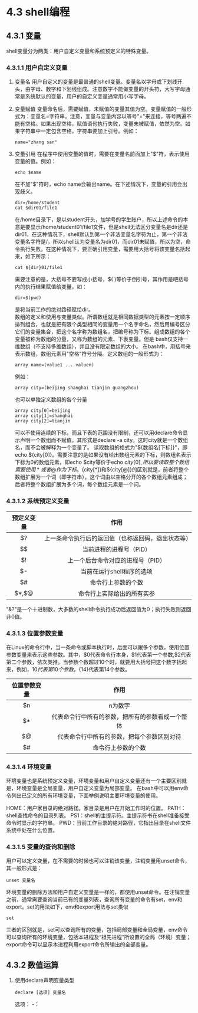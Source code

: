 # 4.3 shell编程

## 4.3.1 变量

shell变量分为两类：用户自定义变量和系统预定义的特殊变量。

### 4.3.1.1 用户自定义变量

1. 变量名
    用户自定义的变量是最普通的shell变量。变量名以字母或下划线开头，由字母、数字和下划线组成。注意数字不能做变量的开头符，大写字母通常是系统默认的变量，用户的自定义变量通常用小写字母。

2. 变量赋值
    变量命名后，需要赋值，未赋值的变量其值为空。变量赋值的一般形式为：变量名=字符串。注意，变量与变量内容以等号"="来连接，等号两遍不能有空格。如果出现空格，赋值语句执行失败，变量未被赋值，依然为空。如果字符串中一定包含空格，字符串要加上引号。例如：

    ```shell
    name="zhang san"
    ```

3. 变量引用
   在程序中使用变量的值时，需要在变量名前面加上"$"符，表示使用变量的值。例如：

    ```shell
    echo $name    
    ```

    在不加"$"符时，echo name会输出name。在下述情况下，变量的引用会出现歧义。

    ```shell
    dir=/home/student
    cat $dir01/file1
    ```

    在/home目录下，是以student开头，加学号的学生账户，所以上述命令的本意是要显示/home/student01/file1文件，但是shell无法区分变量名是dir还是dir01，在这种情况下，shell默认到第一个非法变量名字符为止，第一个非法变量名字符是/，所以shell认为变量名为dir01，而dir01未赋值，所以为空，命令执行失败。在这种情况下，要正确引用变量，需要用大括号将该变量名括起来，如下所示：

    ```shell
    cat ${dir}01/file1
    ```

    需要注意的是，大括号不要写成小括号，$( )等价于倒引号，其作用是吧括号内的执行结果赋值给变量，如：

    ```shell
    dir=$(pwd)
    ```

    是将当前工作的绝对路径赋给dir。<br>
    数组的定义和使用与变量类似。所谓数组就是相同数据类型的元素按一定顺序排列组合，也就是把有限个类型相同的变量用一个名字命名，然后用编号区分它们的变量集合，把这个名字称为数组名，把编号称为下标。组成数组的各个变量被称为数组的分量，又称为数组的元素、下表变量。但是
    bash仅支持一维数组（不支持多维数组），并且没有限定数组的大小。
    在bash中，用括号来表示数组，数组元素用"空格"符号分隔。定义数组的一般形式为：

    ```shell
    array name=(value1 ... valuen)
    ```

    例如：

    ```shell
    array city=(beijing shanghai tianjin guangzhou)
    ```

    也可以单独定义数组的各个分量

    ```shell
    array city[0]=beijing
    array city[1]=shanghai
    array city[2]=tianjin
    ```

    可以不使用连续的下标，而且下表的范围没有限制，还可以用declare命令显示声明一个数组而不赋值，其形式是declare -a city。这时city就是一个数组名，而不会被解释为一个变量了。
    读取数组的格式为"${数组名[下标]}"，即echo ${city[0]}。需要注意的是如果没有给出数组元素的下标，则数组名表示下标为0的数组元素，即echo $city等价于echo ${city[0]},所以要读取整个数组需要使用 * 或者 @ 作为下标。${city[*]}和${city[@]}的区别就是，前者将整个数组扩展为一个词（即字符串），这个词由以空格分开的各个数组元素组成；后者将整个数组扩展为多个词，每个数组元素是一个词。

### 4.3.1.2 系统预定义变量

|预定义变量|作用|
|:---:|:---:|
|$?|上一条命令执行后的返回值（也称返回码，退出状态等）|
|$$|当前进程的进程号（PID）|
|$!|上一个后台命令对应的进程号（PID）|
|$-|当前在运行shell程序的选项|
|$#|命令行上参数的个数|
|\$*,\$@|命令行上实际给出的所有实参|

"&?"是一个十进制数，大多数的shell命令执行成功后返回值为0；执行失败则返回非0值。

### 4.3.1.3 位置参数变量

在Linux的命令行中，当一条命令或脚本执行时，后面可以跟多个参数，使用位置参数变量来表示这些参数。其中，\$0代表命令行本身，\$1代表第一个参数,\$2代表第二个参数，依次类推。当参数个数超过10个时，就要用大括号把这个数字括起来，例如，${10}代表第10个参数，${14}代表第14个参数。

|位置参数变量|作用|
|:---:|:---:|
|$n|n为数字|
|$*|代表命令行中所有的参数，把所有的参数看成一个整体|
|$@|代表命令行中所有的参数，把每个参数区别对待|
|$#|命令行上参数的个数|

### 4.3.1.4 环境变量

环境变量也是系统预定义变量，环境变量和用户自定义变量还有一个主要区别就是，环境变量是全局变量，用户自定义变量为局部变量。
在bash中可以用env命令列出已定义的所有环境变量，下面举例说明主要环境变量的使用。

HOME：用户家目录的绝对路径。家目录是用户在开始工作时的位置。
PATH：shell查找命令的目录列表。
PS1：shell的主提示符。主提示符书在shell准备接受命令时显示的字符串。
PWD：当前工作目录的绝对路径，它指出目录在shell文件系统中处在什么位置。

### 4.3.1.5 变量的查询和删除

用户可以定义变量，在不需要的时候也可以注销该变量，注销变量用unset命令，其一般形式是：

```shell
unset 变量名
```

环境变量的删除方法和用户自定义变量是一样的，都使用unset命令。在注销变量之前，通常需要查询当前已有的变量列表，查询所有变量的命令有set，env和export。set的用法如下，env和export用法与set类似

```shell
set
```

三者的区别就是，set可以查询所有的变量，包括局部变量和全局变量，env命令可以查询所有的环境变量，包括本进程及“祖先进程”所设置的全局（环境）变量；export命令可以显示本进程利用export命令所输出的全部变量。

## 4.3.2 数值运算

1. 使用declare声明变量类型

    ```shell
    declare [选项] 变量名
    ```

    选项：
    \-：